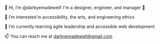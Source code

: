 👋 Hi, I’m @darbyemadewell! I'm a designer, engineer, and manager 🎉

👀 I’m interested in accessibility, the arts, and engineering ethics

🌱 I’m currently learning agile leadership and accessible web development 

📫 You can reach me at darbyemadewell@gmail.com

<!---
darbyemadewell/darbyemadewell is a ✨ special ✨ repository because its `README.md` (this file) appears on your GitHub profile.
You can click the Preview link to take a look at your changes.
--->
